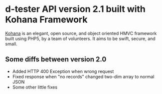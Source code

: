 # d-tester API version 2.1 built with Kohana Framework

[Kohana](http://kohanaframework.org/) is an elegant, open source, and object oriented HMVC framework built using PHP5, by a team of volunteers. It aims to be swift, secure, and small.

## Some diffs between version 2.0
 * Added HTTP 400 Exception when wrong request
 * Fixed response when "no records" changed two-dim array to normal JSON
 * Some other little fixes


